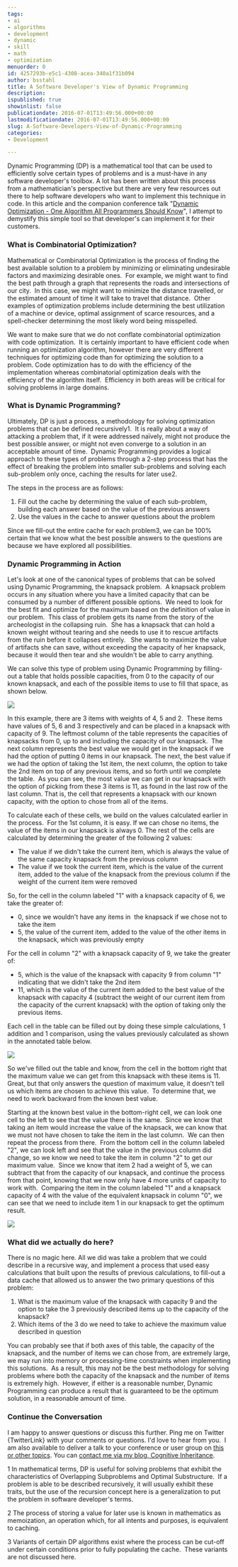 ```yaml
---
tags:
- ai
- algorithms
- development
- dynamic
- skill
- math
- optimization
menuorder: 0
id: 4257293b-e5c1-4308-acea-340a1f31b094
author: bsstahl
title: A Software Developer's View of Dynamic Programming
description: 
ispublished: true
showinlist: false
publicationdate: 2016-07-01T13:49:56.000+00:00
lastmodificationdate: 2016-07-01T13:49:56.000+00:00
slug: A-Software-Developers-View-of-Dynamic-Programming
categories:
- Development

---
```

Dynamic Programming (DP) is a mathematical tool that can be used to efficiently solve certain types of problems and is a must-have in any software developer's toolbox. A lot has been written about this process from a mathematician's perspective but there are very few resources out there to help software developers who want to implement this technique in code. In this article and the companion conference talk "[Dynamic Optimization - One Algorithm All Programmers Should Know](http://www.cognitiveinheritance.com/post/Dynamic-Optimization-Presentation.aspx)", I attempt to demystify this simple tool so that developer's can implement it for their customers.

### What is Combinatorial Optimization?

Mathematical or Combinatorial Optimization is the process of finding the best available solution to a problem by minimizing or eliminating undesirable factors and maximizing desirable ones.  For example, we might want to find the best path through a graph that represents the roads and intersections of our city.  In this case, we might want to minimize the distance travelled, or the estimated amount of time it will take to travel that distance.  Other examples of optimization problems include determining the best utilization of a machine or device, optimal assignment of scarce resources, and a spell-checker determining the most likely word being misspelled.

We want to make sure that we do not conflate combinatorial optimization with code optimization.  It is certainly important to have efficient code when running an optimization algorithm, however there are very different techniques for optimizing code than for optimizing the solution to a problem. Code optimization has to do with the efficiency of the implementation whereas combinatorial optimization deals with the efficiency of the algorithm itself.  Efficiency in both areas will be critical for solving problems in large domains.

### What is Dynamic Programming?

Ultimately, DP is just a process, a methodology for solving optimization problems that can be defined recursively1.  It is really about a way of attacking a problem that, if it were addressed naïvely, might not produce the best possible answer, or might not even converge to a solution in an acceptable amount of time.  Dynamic Programming provides a logical approach to these types of problems through a 2-step process that has the effect of breaking the problem into smaller sub-problems and solving each sub-problem only once, caching the results for later use2.

The steps in the process are as follows:

1. Fill out the cache by determining the value of each sub-problem, building each answer based on the value of the previous answers
2. Use the values in the cache to answer questions about the problem


Since we fill-out the entire cache for each problem3, we can be 100% certain that we know what the best possible answers to the questions are because we have explored all possibilities.

### Dynamic Programming in Action

Let's look at one of the canonical types of problems that can be solved using Dynamic Programming, the knapsack problem.  A knapsack problem occurs in any situation where you have a limited capacity that can be consumed by a number of different possible options.  We need to look for the best fit and optimize for the maximum based on the definition of value in our problem.  This class of problem gets its name from the story of the archeologist in the collapsing ruin.  She has a knapsack that can hold a known weight without tearing and she needs to use it to rescue artifacts from the ruin before it collapses entirely.   She wants to maximize the value of artifacts she can save, without exceeding the capacity of her knapsack, because it would then tear and she wouldn't be able to carry anything.

We can solve this type of problem using Dynamic Programming by filling-out a table that holds possible capacities, from 0 to the capacity of our known knapsack, and each of the possible items to use to fill that space, as shown below.

![](https://un4khq.dm2302.livefilestore.com/y3mROB0cehasuwD0_-YiJ63vdV9cDhc3khrISqokUxXnQFwBhNCUt5h6nZXrEE6gLVqqxD1HNcYIdimLTNJ21zCajxavcTuzPPq_6ilYtt4kbZ0f_VcQmSKx9dJR2ODXEWJc7jN0QZmgxt6MjGiubxl5RVl6_Bd8-JXUd3xFgplPxE?width=647&amp;height=428&amp;cropmode=none)

In this example, there are 3 items with weights of 4, 5 and 2.  These items have values of 5, 6 and 3 respectively and can be placed in a knapsack with capacity of 9. The leftmost column of the table represents the capacities of knapsacks from 0, up to and including the capacity of our knapsack.  The next column represents the best value we would get in the knapsack if we had the option of putting 0 items in our knapsack. The next, the best value if we had the option of taking the 1st item, the next column, the option to take the 2nd item on top of any previous items, and so forth until we complete the table.  As you can see, the most value we can get in our knapsack with the option of picking from these 3 items is 11, as found in the last row of the last column. That is, the cell that represents a knapsack with our known capacity, with the option to chose from all of the items.

To calculate each of these cells, we build on the values calculated earlier in the process.  For the 1st column, it is easy. If we can chose no items, the value of the items in our knapsack is always 0. The rest of the cells are calculated by determining the greater of the following 2 values:

- The value if we didn't take the current item, which is always the value of the same capacity knapsack from the previous column
- The value if we took the current item, which is the value of the current item, added to the value of the knapsack from the previous column if the weight of the current item were removed


So, for the cell in the column labeled "1" with a knapsack capacity of 6, we take the greater of:

- 0, since we wouldn't have any items in  the knapsack if we chose not to take the item
- 5, the value of the current item, added to the value of the other items in the knapsack, which was previously empty


For the cell in column "2" with a knapsack capacity of 9, we take the greater of:

- 5, which is the value of the knapsack with capacity 9 from column "1" indicating that we didn't take the 2nd item
- 11, which is the value of the current item added to the best value of the knapsack with capacity 4 (subtract the weight of our current item from the capacity of the current knapsack) with the option of taking only the previous items.


Each cell in the table can be filled out by doing these simple calculations, 1 addition and 1 comparison, using the values previously calculated as shown in the annotated table below.

![](https://zn5mag.dm2302.livefilestore.com/y3mzrVh46K0UlKSXzL4RSgJk9whEmMe4pkn7mc7jyIJvcbTF_W0jlKuV4-dhiaZEFC588IzT-BYQUQAIWMYgPmUyGBh5PDSomuxXwGYEi17Rq7vq6bbVlIJ-QscUgV7vPtcbWfp4US_qRT-uaZQv7CWFYwN1tkSbe9_JRTtfEh6mvY?width=647&amp;height=428&amp;cropmode=none)

So we've filled out the table and know, from the cell in the bottom right that the maximum value we can get from this knapsack with these items is 11. Great, but that only answers the question of maximum value, it doesn't tell us which items are chosen to achieve this value.  To determine that, we need to work backward from the known best value.

Starting at the known best value in the bottom-right cell, we can look one cell to the left to see that the value there is the same.  Since we know that taking an item would increase the value of the knapsack, we can know that we must not have chosen to take the item in the last column.  We can then repeat the process from there.  From the bottom cell in the column labeled "2", we can look left and see that the value in the previous column did change, so we know we need to take the item in column "2" to get our maximum value.  Since we know that item 2 had a weight of 5, we can subtract that from the capacity of our knapsack, and continue the process from that point, knowing that we now only have 4 more units of capacity to work with.  Comparing the item in the column labeled "1" and a knapsack capacity of 4 with the value of the equivalent knapsack in column "0", we can see that we need to include item 1 in our knapsack to get the optimum result.

![](https://mwqlxw.dm2302.livefilestore.com/y3m3QoicCAywiPdFoTMROzkclhZe7Kng-gC8JZbslY8oJgk6NbFr_IykYoKPwpAR3KaDcAyAH8ToERqjsvS1DKcjk-P4mDg3QxJrbWrO_KqmSSqDOcJTnQBMSWtlPKNtcT4jkK6dJhQ8t6kMrVWqWDfNF5Zh1tWwymgXsQ8Nq0r2us?width=647&amp;height=428&amp;cropmode=none)



### What did we actually do here?

There is no magic here. All we did was take a problem that we could describe in a recursive way, and implement a process that used easy calculations that built upon the results of previous calculations, to fill-out a data cache that allowed us to answer the two primary questions of this problem:

1. What is the maximum value of the knapsack with capacity 9 and the option to take the 3 previously described items up to the capacity of the knapsack?
2. Which items of the 3 do we need to take to achieve the maximum value described in question


You can probably see that if both axes of this table, the capacity of the knapsack, and the number of items we can chose from, are extremely large, we may run into memory or processing-time constraints when implementing this solutions.  As a result, this may not be the best methodology for solving problems where both the capacity of the knapsack and the number of items is extremely high.  However, if either is a reasonable number, Dynamic Programming can produce a result that is guaranteed to be the optimum solution, in a reasonable amount of time.

### Continue the Conversation

I am happy to answer questions or discuss this further. Ping me on Twitter {TwitterLink} with your comments or questions. I'd love to hear from you.  I am also available to deliver a talk to your conference or user group on [this or other topics](http://www.cognitiveinheritance.com/page/Speaking-Engagements.aspx). You can [contact me via my blog, Cognitive Inheritance](http://www.cognitiveinheritance.com/contact.aspx).

1 In mathematical terms, DP is useful for solving problems that exhibit the characteristics of Overlapping Subproblems and Optimal Substructure.  If a problem is able to be described recursively, it will usually exhibit these traits, but the use of the recursion concept here is a generalization to put the problem in software developer's terms.

2 The process of storing a value for later use is known in mathematics as memoization, an operation which, for all intents and purposes, is equivalent to caching.

3 Variants of certain DP algorithms exist where the process can be cut-off under certain conditions prior to fully populating the cache.  These variants are not discussed here.